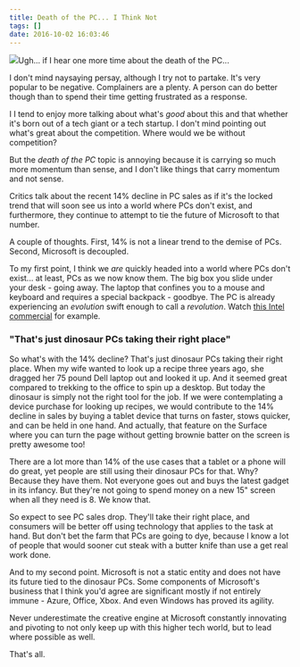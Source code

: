 ```yaml
---
title: Death of the PC... I Think Not
tags: []
date: 2016-10-02 16:03:46
---
```


![](http://codefoster.blob.core.windows.net/site/image/d23ec27dc79e4c368e3c5bc0e9ff6ba9/pcdeath_01_1.png)Ugh... if I hear one more time about the death of the PC...

I don&#39;t mind naysaying persay, although I try not to partake. It&#39;s very popular to be negative. Complainers are a plenty. A person can do better though than to spend their time getting frustrated as a response.

I I tend to enjoy more talking about what&#39;s _good_ about this and that whether it&#39;s born out of a tech giant or a tech startup. I don&#39;t mind pointing out what&#39;s great about the competition. Where would we be without competition?

But the _death of the PC_ topic is annoying because it is carrying so much more momentum than sense, and I don&#39;t like things that carry momentum and not sense.

Critics talk about the recent 14% decline in PC sales as if it&#39;s the locked trend that will soon see us into a world where PCs don&#39;t exist, and furthermore, they continue to attempt to tie the future of Microsoft to that number.

A couple of thoughts. First, 14% is not a linear trend to the demise of PCs. Second, Microsoft is decoupled.

To my first point, I think we _are_ quickly headed into a world where PCs don&#39;t exist... at least, PCs as we now know them. The big box you slide under your desk - going away. The laptop that confines you to a mouse and keyboard and requires a special backpack - goodbye. The PC is already experiencing an _evolution_ swift enough to call a&nbsp;_revolution_. Watch&nbsp;[this Intel commercial](http://www.youtube.com/watch?feature=trueview-instream&amp;v=qEryiyvYMgg)&nbsp;for example.

### &quot;That&#39;s just dinosaur PCs taking their right place&quot;

So what&#39;s with the 14% decline? That&#39;s just dinosaur PCs taking their right place. When my wife wanted to look up a recipe three years ago, she dragged her 75 pound Dell laptop out and looked it up. And it seemed great compared to trekking to the office to spin up a desktop. But today the dinosaur is simply not the right tool for the job. If we were contemplating a device purchase for looking up recipes, we would contribute to the 14% decline in sales by buying a tablet device that turns on faster, stows quicker, and can be held in one hand. And actually, that feature on the Surface where you can turn the page without getting brownie batter on the screen is pretty awesome too!

There are a lot more than 14% of the use cases that a tablet or a phone will do great, yet people are still using their dinosaur PCs for that. Why? Because they have them. Not everyone goes out and buys the latest gadget in its infancy. But they&#39;re not going to spend money on a new 15&quot; screen when all they need is 8\. We know that.

So expect to see PC sales drop. They&#39;ll take their right place, and consumers will be better off using technology that applies to the task at hand. But don&#39;t bet the farm that PCs are going to dye, because I know a lot of people that would sooner cut steak with a butter knife than use a get real work done.

And to my second point. Microsoft is not a static entity and does not have its future tied to the dinosaur PCs. Some components of Microsoft&#39;s business that I think you&#39;d agree are significant mostly if not entirely immune - Azure, Office, Xbox. And even Windows has proved its agility.

Never underestimate the creative engine at Microsoft constantly innovating and pivoting to not only keep up with this higher tech world, but to lead where possible as well.

That&#39;s all.